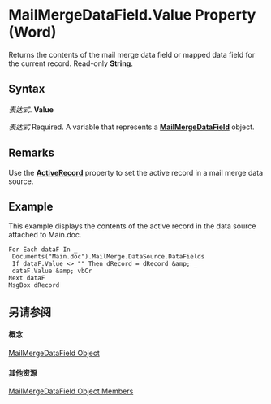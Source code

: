 
# MailMergeDataField.Value Property (Word)

Returns the contents of the mail merge data field or mapped data field for the current record. Read-only  **String**.


## Syntax

 _表达式_. **Value**

 _表达式_ Required. A variable that represents a **[MailMergeDataField](ec0b8657-2842-73d2-5686-9f81b67a1871.md)** object.


## Remarks

Use the  **[ActiveRecord](bbac1bf4-e11a-887c-8502-0bc95c57bcf9.md)** property to set the active record in a mail merge data source.


## Example

This example displays the contents of the active record in the data source attached to Main.doc.


```
For Each dataF In _ 
 Documents("Main.doc").MailMerge.DataSource.DataFields 
 If dataF.Value <> "" Then dRecord = dRecord &amp; _ 
 dataF.Value &amp; vbCr 
Next dataF 
MsgBox dRecord
```


## 另请参阅


#### 概念


[MailMergeDataField Object](ec0b8657-2842-73d2-5686-9f81b67a1871.md)
#### 其他资源


[MailMergeDataField Object Members](http://msdn.microsoft.com/library/ed04ea70-9dd8-baf4-acc4-f3091e20da50%28Office.15%29.aspx)